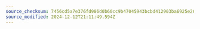 ```yaml
---
source_checksum: 7456cd5a7e376fd986d0b60cc9b47045943bcbd412903ba6925e2632f0d878a1
source_modified: 2024-12-12T21:11:49.594Z
---
```


